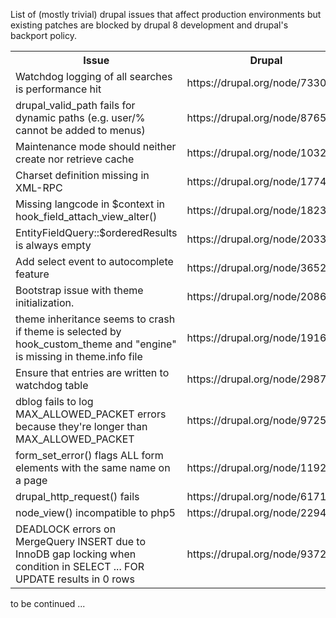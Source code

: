 List of (mostly trivial) drupal issues that affect production environments but existing patches are blocked by drupal 8 development and drupal's backport policy.

<table>
<tr><th>Issue</th><th>Drupal</th><th>Backdrop</th></tr>
<tr><td>Watchdog logging of all searches is performance hit</td><td>https://drupal.org/node/733054</td><td>https://github.com/backdrop/backdrop-issues/issues/62</td></tr>
<tr><td>drupal_valid_path fails for dynamic paths (e.g. user/% cannot be added to menus)</td><td>https://drupal.org/node/876580</td><td></td></tr>
<tr><td>Maintenance mode should neither create nor retrieve cache</td><td>https://drupal.org/node/1032936</td><td>https://github.com/backdrop/backdrop-issues/issues/85</td></tr>
<tr><td>Charset definition missing in XML-RPC</td><td>https://drupal.org/node/1774618</td><td>https://github.com/backdrop/backdrop-issues/issues/60</td></tr>
<tr><td>Missing langcode in $context in hook_field_attach_view_alter()</td><td>https://drupal.org/node/1823306</td><td></td></tr>
<tr><td>EntityFieldQuery::$orderedResults is always empty</td><td>https://drupal.org/node/2033883</td><td>https://github.com/backdrop/backdrop-issues/issues/64</td></tr>
<tr><td>Add select event to autocomplete feature</td><td>https://drupal.org/node/365241</td><td></td></tr>
<tr><td>Bootstrap issue with theme initialization.</td><td>https://drupal.org/node/2086335</td><td></td></tr>
<tr><td>theme inheritance seems to crash if theme is selected by hook_custom_theme and "engine" is missing in theme.info file</td><td>https://drupal.org/node/1916188</td><td></td></tr>
<tr><td>Ensure that entries are written to watchdog table</td><td>https://drupal.org/node/298768</td><td>https://github.com/backdrop/backdrop-issues/issues/63</td></tr>
<tr><td>dblog fails to log MAX_ALLOWED_PACKET errors because they're longer than MAX_ALLOWED_PACKET</td><td>https://drupal.org/node/972528</td><td></td></tr>
<tr><td>form_set_error() flags ALL form elements with the same name on a page</td><td>https://drupal.org/node/119208</td><td></td></tr>
<tr><td>drupal_http_request() fails</td><td>https://drupal.org/node/617126</td><td></td></tr>
<tr><td>node_view() incompatible to php5</td><td>https://drupal.org/node/229411</td><td></td></tr>
<tr><td>DEADLOCK errors on MergeQuery INSERT due to InnoDB gap locking when condition in SELECT ... FOR UPDATE results in 0 rows</td><td>https://drupal.org/node/937284</td><td></td></tr>
</table>

to be continued ...
